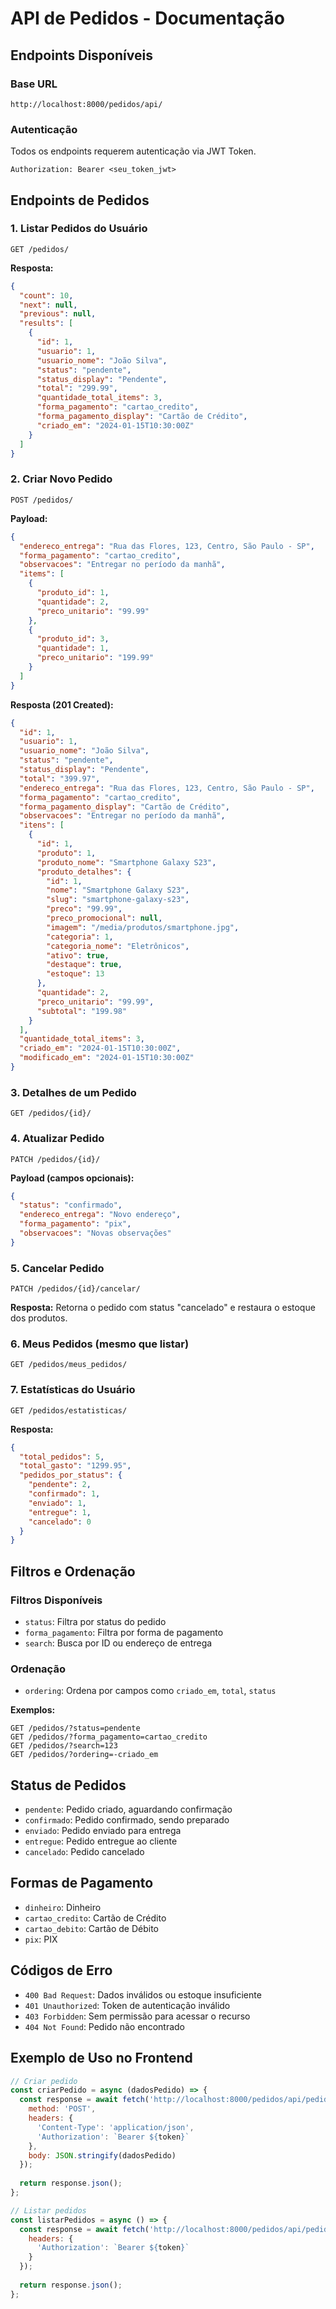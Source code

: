 # API de Pedidos - Documentação

## Endpoints Disponíveis

### Base URL
```
http://localhost:8000/pedidos/api/
```

### Autenticação
Todos os endpoints requerem autenticação via JWT Token.
```
Authorization: Bearer <seu_token_jwt>
```

## Endpoints de Pedidos

### 1. Listar Pedidos do Usuário
```
GET /pedidos/
```

**Resposta:**
```json
{
  "count": 10,
  "next": null,
  "previous": null,
  "results": [
    {
      "id": 1,
      "usuario": 1,
      "usuario_nome": "João Silva",
      "status": "pendente",
      "status_display": "Pendente",
      "total": "299.99",
      "quantidade_total_items": 3,
      "forma_pagamento": "cartao_credito",
      "forma_pagamento_display": "Cartão de Crédito",
      "criado_em": "2024-01-15T10:30:00Z"
    }
  ]
}
```

### 2. Criar Novo Pedido
```
POST /pedidos/
```

**Payload:**
```json
{
  "endereco_entrega": "Rua das Flores, 123, Centro, São Paulo - SP",
  "forma_pagamento": "cartao_credito",
  "observacoes": "Entregar no período da manhã",
  "items": [
    {
      "produto_id": 1,
      "quantidade": 2,
      "preco_unitario": "99.99"
    },
    {
      "produto_id": 3,
      "quantidade": 1,
      "preco_unitario": "199.99"
    }
  ]
}
```

**Resposta (201 Created):**
```json
{
  "id": 1,
  "usuario": 1,
  "usuario_nome": "João Silva",
  "status": "pendente",
  "status_display": "Pendente",
  "total": "399.97",
  "endereco_entrega": "Rua das Flores, 123, Centro, São Paulo - SP",
  "forma_pagamento": "cartao_credito",
  "forma_pagamento_display": "Cartão de Crédito",
  "observacoes": "Entregar no período da manhã",
  "itens": [
    {
      "id": 1,
      "produto": 1,
      "produto_nome": "Smartphone Galaxy S23",
      "produto_detalhes": {
        "id": 1,
        "nome": "Smartphone Galaxy S23",
        "slug": "smartphone-galaxy-s23",
        "preco": "99.99",
        "preco_promocional": null,
        "imagem": "/media/produtos/smartphone.jpg",
        "categoria": 1,
        "categoria_nome": "Eletrônicos",
        "ativo": true,
        "destaque": true,
        "estoque": 13
      },
      "quantidade": 2,
      "preco_unitario": "99.99",
      "subtotal": "199.98"
    }
  ],
  "quantidade_total_items": 3,
  "criado_em": "2024-01-15T10:30:00Z",
  "modificado_em": "2024-01-15T10:30:00Z"
}
```

### 3. Detalhes de um Pedido
```
GET /pedidos/{id}/
```

### 4. Atualizar Pedido
```
PATCH /pedidos/{id}/
```

**Payload (campos opcionais):**
```json
{
  "status": "confirmado",
  "endereco_entrega": "Novo endereço",
  "forma_pagamento": "pix",
  "observacoes": "Novas observações"
}
```

### 5. Cancelar Pedido
```
PATCH /pedidos/{id}/cancelar/
```

**Resposta:** Retorna o pedido com status "cancelado" e restaura o estoque dos produtos.

### 6. Meus Pedidos (mesmo que listar)
```
GET /pedidos/meus_pedidos/
```

### 7. Estatísticas do Usuário
```
GET /pedidos/estatisticas/
```

**Resposta:**
```json
{
  "total_pedidos": 5,
  "total_gasto": "1299.95",
  "pedidos_por_status": {
    "pendente": 2,
    "confirmado": 1,
    "enviado": 1,
    "entregue": 1,
    "cancelado": 0
  }
}
```

## Filtros e Ordenação

### Filtros Disponíveis
- `status`: Filtra por status do pedido
- `forma_pagamento`: Filtra por forma de pagamento
- `search`: Busca por ID ou endereço de entrega

### Ordenação
- `ordering`: Ordena por campos como `criado_em`, `total`, `status`

**Exemplos:**
```
GET /pedidos/?status=pendente
GET /pedidos/?forma_pagamento=cartao_credito
GET /pedidos/?search=123
GET /pedidos/?ordering=-criado_em
```

## Status de Pedidos

- `pendente`: Pedido criado, aguardando confirmação
- `confirmado`: Pedido confirmado, sendo preparado
- `enviado`: Pedido enviado para entrega
- `entregue`: Pedido entregue ao cliente
- `cancelado`: Pedido cancelado

## Formas de Pagamento

- `dinheiro`: Dinheiro
- `cartao_credito`: Cartão de Crédito
- `cartao_debito`: Cartão de Débito
- `pix`: PIX

## Códigos de Erro

- `400 Bad Request`: Dados inválidos ou estoque insuficiente
- `401 Unauthorized`: Token de autenticação inválido
- `403 Forbidden`: Sem permissão para acessar o recurso
- `404 Not Found`: Pedido não encontrado

## Exemplo de Uso no Frontend

```javascript
// Criar pedido
const criarPedido = async (dadosPedido) => {
  const response = await fetch('http://localhost:8000/pedidos/api/pedidos/', {
    method: 'POST',
    headers: {
      'Content-Type': 'application/json',
      'Authorization': `Bearer ${token}`
    },
    body: JSON.stringify(dadosPedido)
  });
  
  return response.json();
};

// Listar pedidos
const listarPedidos = async () => {
  const response = await fetch('http://localhost:8000/pedidos/api/pedidos/', {
    headers: {
      'Authorization': `Bearer ${token}`
    }
  });
  
  return response.json();
};
``` 